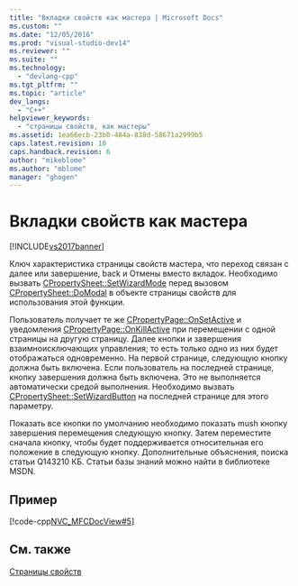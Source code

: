 ```yaml
---
title: "Вкладки свойств как мастера | Microsoft Docs"
ms.custom: ""
ms.date: "12/05/2016"
ms.prod: "visual-studio-dev14"
ms.reviewer: ""
ms.suite: ""
ms.technology: 
  - "devlang-cpp"
ms.tgt_pltfrm: ""
ms.topic: "article"
dev_langs: 
  - "C++"
helpviewer_keywords: 
  - "страницы свойств, как мастеры"
ms.assetid: 1ea66ecb-23b0-484a-838d-58671a2999b5
caps.latest.revision: 10
caps.handback.revision: 6
author: "mikeblome"
ms.author: "mblome"
manager: "ghogen"
---
```

# Вкладки свойств как мастера
[!INCLUDE[vs2017banner](../assembler/inline/includes/vs2017banner.md)]

Ключ характеристика страницы свойств мастера, что переход связан с далее или завершение, back и Отмены вместо вкладок.  Необходимо вызвать [CPropertySheet::SetWizardMode](../Topic/CPropertySheet::SetWizardMode.md) перед вызовом [CPropertySheet::DoModal](../Topic/CPropertySheet::DoModal.md) в объекте страницы свойств для использования этой функции.  
  
 Пользователь получает те же [CPropertyPage::OnSetActive](../Topic/CPropertyPage::OnSetActive.md) и уведомления [CPropertyPage::OnKillActive](../Topic/CPropertyPage::OnKillActive.md) при перемещении с одной страницы на другую страницу.  Далее кнопки и завершения взаимноисключающих управления; то есть только одно из них будет отображаться одновременно.  На первой странице, следующую кнопку должна быть включена.  Если пользователь на последней странице, кнопку завершения должна быть включена.  Это не выполняется автоматически средой выполнения.  Необходимо вызвать [CPropertySheet::SetWizardButton](../Topic/CPropertySheet::SetWizardButtons.md) на последней странице для этого параметру.  
  
 Показать все кнопки по умолчанию необходимо показать mush кнопку завершения перемещения следующую кнопку.  Затем переместите сначала кнопку, чтобы будет поддерживается относительная его положение в следующую кнопку.  Дополнительные объяснения, поиска статьи Q143210 КБ.  Статьи базы знаний можно найти в библиотеке MSDN.  
  
## Пример  
 [!code-cpp[NVC_MFCDocView#5](../mfc/codesnippet/CPP/property-sheets-as-wizards_1.cpp)]  
  
## См. также  
 [Страницы свойств](../mfc/property-sheets-mfc.md)